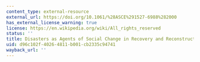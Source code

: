 ```yaml
---
content_type: external-resource
external_url: https://doi.org/10.1061/%28ASCE%291527-6988%282000
has_external_license_warning: true
license: https://en.wikipedia.org/wiki/All_rights_reserved
status: ''
title: Disasters as Agents of Social Change in Recovery and Reconstruction
uid: d96c102f-4026-4811-b001-cb2335c94741
wayback_url: ''
---
```


